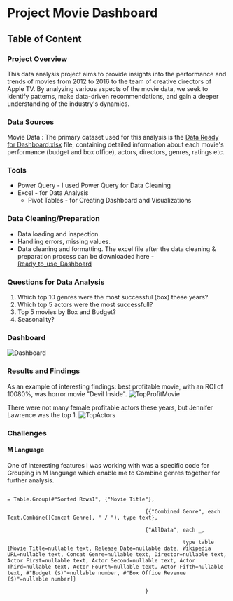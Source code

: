 # Project Movie Dashboard
## Table of Content
### Project Overview
This data analysis project aims to provide insights into the performance and trends of movies from 2012 to 2016 to the team of creative directors of Apple TV. By analyzing various aspects of the movie data, we seek to identify patterns, make data-driven recommendations, and gain a deeper understanding of the industry's dynamics.

### Data Sources
Movie Data : The primary dataset used for this analysis is the  [Data Ready for Dashboard.xlsx](https://github.com/user-attachments/files/19432217/Data.Ready.for.Dashboard.xlsx)
 file, containing detailed information about each movie's performance (budget and box office), actors, directors, genres, ratings etc.

### Tools
- Power Query - I used Power Query for Data Cleaning
- Excel - for Data Analysis
  - Pivot Tables - for Creating Dashboard and Visualizations

### Data Cleaning/Preparation
- Data loading and inspection.
- Handling errors, missing values.
- Data cleaning and formatting.
The excel file after the data cleaning & preparation process can be downloaded here - [Ready_to_use_Dashboard](https://github.com/user-attachments/files/19431612/Dashboard_Excel.xlsx)

### Questions for Data Analysis
 1. Which top 10 genres were the most successful (box) these years?
 2. Which top 5 actors were the most successfull?
 3. Top 5 movies by Box and Budget?
 4. Seasonality?

### Dashboard
![Dashboard](https://github.com/user-attachments/assets/b15960f0-75a7-4609-96fb-9f48b838744f)

### Results and Findings
As an example of interesting findings: best profitable movie, with an ROI of 10080%, was horror movie "Devil Inside".
![TopProfitMovie](https://github.com/user-attachments/assets/90a7df26-520f-4f71-9cbe-8d5fc432bce8)

There were not many female profitable actors these years, but Jennifer Lawrence was the top 1.
![TopActors](https://github.com/user-attachments/assets/d7555633-5c92-4db7-b02a-d34d1089c259)

### Challenges
#### M Language 

One of interesting features I was working with was a specific code for Grouping in M language which enable me to Combine genres together for further analysis.

```

= Table.Group(#"Sorted Rows1", {"Movie Title"}, 

                                            {{"Combined Genre", each Text.Combine([Concat Genre], " / "), type text},

                                            {"AllData", each _, 

                                                        type table [Movie Title=nullable text, Release Date=nullable date, Wikipedia URL=nullable text, Concat Genre=nullable text, Director=nullable text, Actor First=nullable text, Actor Second=nullable text, Actor Third=nullable text, Actor Fourth=nullable text, Actor Fifth=nullable text, #"Budget ($)"=nullable number, #"Box Office Revenue ($)"=nullable number]}

                                            }

```

